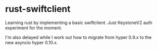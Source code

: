 # rust-swiftclient

Learning rust by implementing a basic swiftclient. Just KeystoneV2 auth experiment for the moment.

I'm also delayed while I work out how to migrate from hyper 0.9.x to the new asyncio hyper 0.10.x.
